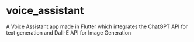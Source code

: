 # voice_assistant
A Voice Assistant app made in Flutter which integrates the ChatGPT API for text generation and Dall-E API for Image Generation
